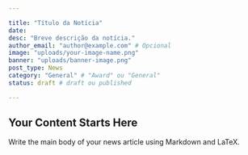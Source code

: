 ```yaml
---

title: "Título da Notícia"
date:
desc: "Breve descrição da notícia."
author_email: "author@example.com" # Opcional
image: "uploads/your-image-name.png"
banner: "uploads/banner-image.png"
post_type: News
category: "General" # "Award" ou "General"
status: draft # draft ou published

---
```


## Your Content Starts Here


Write the main body of your news article using Markdown and LaTeX.

